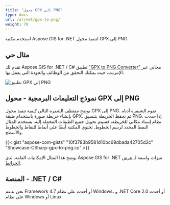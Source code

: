 ```yaml
---
title: "محول GPX إلى PNG"
type: docs
url: /ar/net/gpx-to-png/
weight: 70
---
```


استخدم مكتبة Aspose.GIS for .NET لتنفيذ محول GPX إلى PNG.

## **مثال حي**

تقدم لك Aspose.GIS for .NET / C# تطبيق ["GPX to PNG Converter"](https://products.aspose.app/gis/viewer/gpx-to-png) مجاني عبر الإنترنت، حيث يمكنك التحقق من الوظائف والجودة التي يعمل بها.

![تطبيق GPX إلى PNG](viewer.png)

## **نموذج التعليمات البرمجية - محول GPX إلى PNG**

يوضح مقتطف الشفرة التالي كيفية تنفيذ محول GPX إلى PNG. تقوم الشيفرة أدناه بإنشاء خريطة صورة باستخدام طبقة GPX. ثم نحفظ الخريطة بتنسيق PNG. إذا حددت نظام إسناد مكاني للخريطة، فسيتم تحويل جميع الطبقات المحملة إليه.
يستخدم المثال النمط المحدد لرسم الخطوط. تحتوي المكتبة أيضًا على أنماط للنقاط والخطوط والأسطح.

{{< gist "aspose-com-gists" "10f3783b9581d10bc69dbada42705d2c" "Showcase-CSharp-gpx-to-png.cs" >}}

يوضح هذا المثال الإمكانيات العامة. لدى Aspose.GIS for .NET ميزات واسعة لـ [عرض الخرائط](https://docs.aspose.com/gis/net/map-rendering/).

## **المنصة - ‎.NET / C#‎**

نحن ندعم Framework 4.7 أو أحدث على نظام Windows، و .NET Core 2.0 أو أحدث على نظام Windows أو Linux.

